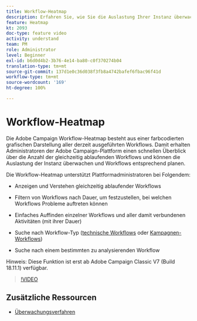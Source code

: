 ```yaml
---
title: Workflow-Heatmap
description: Erfahren Sie, wie Sie die Auslastung Ihrer Instanz überwachen und Workflows entsprechend planen.
feature: Heatmap
kt: 2093
doc-type: feature video
activity: understand
team: PM
role: Administrator
level: Beginner
exl-id: b6d0d4b2-3b76-4e14-ba80-c0f370274b04
translation-type: tm+mt
source-git-commit: 137d1e0c36d038f3fb8a4742bafef6fbac96f41d
workflow-type: tm+mt
source-wordcount: '169'
ht-degree: 100%

---
```


# Workflow-Heatmap

Die Adobe Campaign Workflow-Heatmap besteht aus einer farbcodierten grafischen Darstellung aller derzeit ausgeführten Workflows.  Damit erhalten Administratoren der Adobe Campaign-Plattform einen schnellen Überblick über die Anzahl der gleichzeitig ablaufenden Workflows und können die Auslastung der Instanz überwachen und Workflows entsprechend planen.

Die Workflow-Heatmap unterstützt Plattformadministratoren bei Folgendem:

* Anzeigen und Verstehen gleichzeitig ablaufender Workflows
* Filtern von Workflows nach Dauer, um festzustellen, bei welchen Workflows Probleme auftreten können
* Einfaches Auffinden einzelner Workflows und aller damit verbundenen Aktivitäten (mit ihrer Dauer)

* Suche nach Workflow-Typ ([technische Workflows](https://docs.adobe.com/content/help/de-DE/campaign-classic/using/automating-with-workflows/general-operation/building-a-workflow.html#technical-workflows) oder [Kampagnen-Workflows](https://docs.adobe.com/content/help/de-DE/campaign-classic/using/automating-with-workflows/general-operation/building-a-workflow.html#campaign-workflows))

* Suche nach einem bestimmten zu analysierenden Workflow

Hinweis: Diese Funktion ist erst ab Adobe Campaign Classic V7 (Build 18.11.1) verfügbar.

>[!VIDEO](https://video.tv.adobe.com/v/25558?quality=12)

## Zusätzliche Ressourcen

* [Überwachungsverfahren](https://docs.adobe.com/content/help/de-DE/campaign-classic/using/monitoring-campaign-classic/production-procedures/monitoring-processes.html#Workflow_monitoring)

